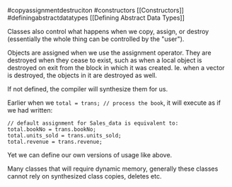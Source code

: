 #copyassignmentdestruciton
#constructors [[Constructors]]
#definingabstractdatatypes [[Defining Abstract Data Types]]

Classes also control what happens when we copy, assign, or destroy (essentially the whole thing can be controlled by the "user"). 

Objects are assigned when we use the assignment operator. 
They are destroyed when they cease to exist, such as when a local object is destroyed on exit from the block in which it was created. 
Ie. when a vector is destroyed, the objects in it are destroyed as well. 

If not defined, the compiler will synthesize them for us. 

Earlier when we `total = trans; // process the book`, it will execute as if we had written: 
```
// default assignment for Sales_data is equivalent to: 
total.bookNo = trans.bookNo;
total.units_sold = trans.units_sold;
total.revenue = trans.revenue;
```
Yet we can define our own versions of usage like above. 

Many classes that will require dynamic memory, generally these classes cannot rely on synthesized class copies, deletes etc. 

